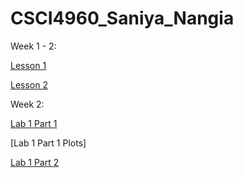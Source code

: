 # CSCI4960_Saniya_Nangia

Week 1 - 2:

[Lesson 1](https://github.com/saniyanangia/DataAnalyticsFall2022_Saniya_Nangia/blob/main/Group_1/Labs/Lesson1.R)

[Lesson 2](https://github.com/saniyanangia/DataAnalyticsFall2022_Saniya_Nangia/blob/main/Group_1/Labs/Lesson2.R)



Week 2:

[Lab 1 Part 1](https://github.com/saniyanangia/DataAnalyticsFall2022_Saniya_Nangia/blob/main/Group_1/Labs/Lab_1/Lab_1_Part_1.R)

[Lab 1 Part 1 Plots]

[Lab 1 Part 2](https://github.com/saniyanangia/DataAnalyticsFall2022_Saniya_Nangia/blob/main/Group_1/Labs/Lab_1/Lab_1_Part_2.R)
